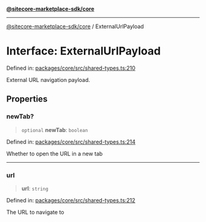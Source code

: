 [**@sitecore-marketplace-sdk/core**](../README.md)

***

[@sitecore-marketplace-sdk/core](../README.md) / ExternalUrlPayload

# Interface: ExternalUrlPayload

Defined in: [packages/core/src/shared-types.ts:210](https://github.com/Sitecore/marketplace-sdk/blob/main/packages/core/src/shared-types.ts#L210)

External URL navigation payload.

## Properties

### newTab?

> `optional` **newTab**: `boolean`

Defined in: [packages/core/src/shared-types.ts:214](https://github.com/Sitecore/marketplace-sdk/blob/main/packages/core/src/shared-types.ts#L214)

Whether to open the URL in a new tab

***

### url

> **url**: `string`

Defined in: [packages/core/src/shared-types.ts:212](https://github.com/Sitecore/marketplace-sdk/blob/main/packages/core/src/shared-types.ts#L212)

The URL to navigate to
